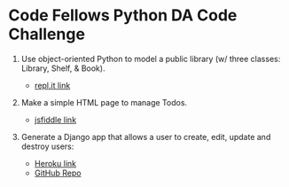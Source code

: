 # Code Fellows Python DA Code Challenge

1.  Use object-oriented Python to model a public library
    (w/ three classes: Library, Shelf, & Book).
    * [repl.it link](http://repl.it/pC3/2)
    
2.  Make a simple HTML page to manage Todos.
    * [jsfiddle link](http://jsfiddle.net/jonathanstallings/xcxpL6x6/)

3.  Generate a Django app that allows a user to create, edit, update and destroy users:
    * [Heroku link](https://herokuapp.com)
    * [GitHub Repo](https://github.com)
